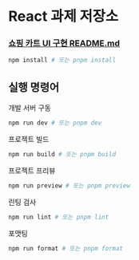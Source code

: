 # React 과제 저장소

### [쇼핑 카트 UI 구현 README.md](/src/components/ShoppingCart/README.md)

```sh
npm install # 또는 pnpm install
```

## 실행 명령어

개발 서버 구동

```sh
npm run dev # 또는 pnpm dev
```

프로젝트 빌드

```sh
npm run build # 또는 pnpm build
```

프로젝트 프리뷰

```sh
npm run preview # 또는 pnpm preview
```

린팅 검사

```sh
npm run lint # 또는 pnpm lint
```

포맷팅

```sh
npm run format # 또는 pnpm format
```
